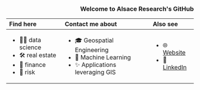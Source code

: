 <div align='right'>

### Welcome to Alsace Research's GitHub

</div>
<div align='center'>

| Find here | Contact me about | Also see |
| :-- | :-- | :-- |
| <ul><li>🏄‍♂️ data science</li><li>🛠 real estate</li><li>🌱 finance</li><li>🌱 risk</li></ul> | <ul><li>🎓 Geospatial Engineering</li><li>🤖 Machine Learning</li><li>✨ Applications leveraging GIS</li></ul> | <ul><li>🌐 <a href='https://alsace-research.github.io'>Website</a></li><li>💼 <a href='https://linkedin.com/'>LinkedIn</a></li></ul>

</div>
